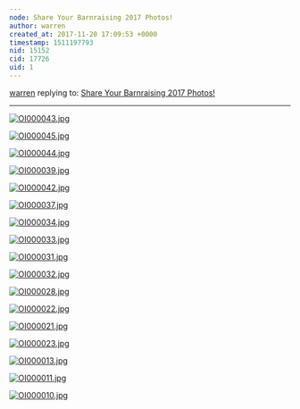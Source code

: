 ```yaml
---
node: Share Your Barnraising 2017 Photos!
author: warren
created_at: 2017-11-20 17:09:53 +0000
timestamp: 1511197793
nid: 15152
cid: 17726
uid: 1
---
```




[warren](../profile/warren) replying to: [Share Your Barnraising 2017 Photos!](../notes/bronwen/11-05-2017/share-your-barnraising-2017-photos)

----
[![OI000043.jpg](https://publiclab.org/system/images/photos/000/022/479/large/OI000043.jpg)](https://publiclab.org/system/images/photos/000/022/479/original/OI000043.jpg)


[![OI000045.jpg](https://publiclab.org/system/images/photos/000/022/480/large/OI000045.jpg)](https://publiclab.org/system/images/photos/000/022/480/original/OI000045.jpg)


[![OI000044.jpg](https://publiclab.org/system/images/photos/000/022/481/large/OI000044.jpg)](https://publiclab.org/system/images/photos/000/022/481/original/OI000044.jpg)


[![OI000039.jpg](https://publiclab.org/system/images/photos/000/022/482/large/OI000039.jpg)](https://publiclab.org/system/images/photos/000/022/482/original/OI000039.jpg)


[![OI000042.jpg](https://publiclab.org/system/images/photos/000/022/483/large/OI000042.jpg)](https://publiclab.org/system/images/photos/000/022/483/original/OI000042.jpg)


[![OI000037.jpg](https://publiclab.org/system/images/photos/000/022/484/large/OI000037.jpg)](https://publiclab.org/system/images/photos/000/022/484/original/OI000037.jpg)


[![OI000034.jpg](https://publiclab.org/system/images/photos/000/022/485/large/OI000034.jpg)](https://publiclab.org/system/images/photos/000/022/485/original/OI000034.jpg)


[![OI000033.jpg](https://publiclab.org/system/images/photos/000/022/486/large/OI000033.jpg)](https://publiclab.org/system/images/photos/000/022/486/original/OI000033.jpg)


[![OI000031.jpg](https://publiclab.org/system/images/photos/000/022/487/large/OI000031.jpg)](https://publiclab.org/system/images/photos/000/022/487/original/OI000031.jpg)


[![OI000032.jpg](https://publiclab.org/system/images/photos/000/022/488/large/OI000032.jpg)](https://publiclab.org/system/images/photos/000/022/488/original/OI000032.jpg)


[![OI000028.jpg](https://publiclab.org/system/images/photos/000/022/489/large/OI000028.jpg)](https://publiclab.org/system/images/photos/000/022/489/original/OI000028.jpg)


[![OI000022.jpg](https://publiclab.org/system/images/photos/000/022/490/large/OI000022.jpg)](https://publiclab.org/system/images/photos/000/022/490/original/OI000022.jpg)


[![OI000021.jpg](https://publiclab.org/system/images/photos/000/022/491/large/OI000021.jpg)](https://publiclab.org/system/images/photos/000/022/491/original/OI000021.jpg)


[![OI000023.jpg](https://publiclab.org/system/images/photos/000/022/492/large/OI000023.jpg)](https://publiclab.org/system/images/photos/000/022/492/original/OI000023.jpg)


[![OI000013.jpg](https://publiclab.org/system/images/photos/000/022/493/large/OI000013.jpg)](https://publiclab.org/system/images/photos/000/022/493/original/OI000013.jpg)


[![OI000011.jpg](https://publiclab.org/system/images/photos/000/022/494/large/OI000011.jpg)](https://publiclab.org/system/images/photos/000/022/494/original/OI000011.jpg)


[![OI000010.jpg](https://publiclab.org/system/images/photos/000/022/495/large/OI000010.jpg)](https://publiclab.org/system/images/photos/000/022/495/original/OI000010.jpg)


